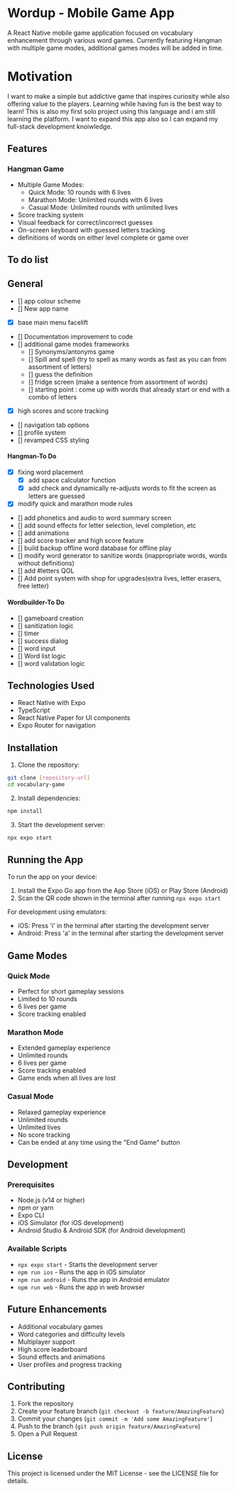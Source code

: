 # Wordup - Mobile Game App

A React Native mobile game application focused on vocabulary enhancement through various word games. Currently featuring Hangman with multiple game modes, additional games modes will be added in time.

# Motivation

I want to make a simple but addictive game that inspires curiosity while also offering value to the players. Learning while having fun is the best way to learn! This is also my first solo project using this language and i am still learning the platform. I want to expand this app also so I can expand my full-stack development knoiwledge.

## Features

### Hangman Game

- Multiple Game Modes:
  - Quick Mode: 10 rounds with 6 lives
  - Marathon Mode: Unlimited rounds with 6 lives
  - Casual Mode: Unlimited rounds with unlimited lives
- Score tracking system
- Visual feedback for correct/incorrect guesses
- On-screen keyboard with guessed letters tracking
- definitions of words on either level complete or game over



## To do list

## General

- [] app colour scheme
- [] New app name
- [x] base main menu facelift
- [] Documentation improvement to code
- [] additional game modes frameworks
  - [] Synonyms/antonyms game
  - [] Spill and spell (try to spell as many words as fast as you can from assortment of letters)
  - [] guess the definition
  - [] fridge screen (make a sentence from assortment of words)
  - [] starting point : come up with words that already start or end with a combo of letters
- [x] high scores and score tracking
- [] navigation tab options
- [] profile system
- [] revamped CSS styling

#### Hangman-To Do

- [x] fixing word placement
  - [x] add space calculator function
  - [x] add check and dynamically re-adjusts words to fit the screen as letters are guessed
- [x] modify quick and marathon mode rules
- [] add phonetics and audio to word summary screen
- [] add sound effects for letter selection, level completion, etc
- [] add animations
- [] add score tracker and high score feature
- [] build backup offline word database for offline play
- [] modify word generator to sanitize words (inappropriate words, words without definitions)
- [] add #letters QOL
- [] Add point system with shop for upgrades(extra lives, letter erasers, free letter)

#### Wordbuilder-To Do

- [] gameboard creation
- [] sanitization logic
- [] timer
- [] success dialog
- [] word input
- [] Word list logic
- [] word validation logic

## Technologies Used

- React Native with Expo
- TypeScript
- React Native Paper for UI components
- Expo Router for navigation

## Installation

1. Clone the repository:

```bash
git clone [repository-url]
cd vocabulary-game
```

2. Install dependencies:

```bash
npm install
```

3. Start the development server:

```bash
npx expo start
```

## Running the App

To run the app on your device:

1. Install the Expo Go app from the App Store (iOS) or Play Store (Android)
2. Scan the QR code shown in the terminal after running `npx expo start`

For development using emulators:

- iOS: Press 'i' in the terminal after starting the development server
- Android: Press 'a' in the terminal after starting the development server

## Game Modes

### Quick Mode

- Perfect for short gameplay sessions
- Limited to 10 rounds
- 6 lives per game
- Score tracking enabled

### Marathon Mode

- Extended gameplay experience
- Unlimited rounds
- 6 lives per game
- Score tracking enabled
- Game ends when all lives are lost

### Casual Mode

- Relaxed gameplay experience
- Unlimited rounds
- Unlimited lives
- No score tracking
- Can be ended at any time using the "End Game" button

## Development

### Prerequisites

- Node.js (v14 or higher)
- npm or yarn
- Expo CLI
- iOS Simulator (for iOS development)
- Android Studio & Android SDK (for Android development)

### Available Scripts

- `npx expo start` - Starts the development server
- `npm run ios` - Runs the app in iOS simulator
- `npm run android` - Runs the app in Android emulator
- `npm run web` - Runs the app in web browser

## Future Enhancements

- Additional vocabulary games
- Word categories and difficulty levels
- Multiplayer support
- High score leaderboard
- Sound effects and animations
- User profiles and progress tracking

## Contributing

1. Fork the repository
2. Create your feature branch (`git checkout -b feature/AmazingFeature`)
3. Commit your changes (`git commit -m 'Add some AmazingFeature'`)
4. Push to the branch (`git push origin feature/AmazingFeature`)
5. Open a Pull Request

## License

This project is licensed under the MIT License - see the LICENSE file for details.

